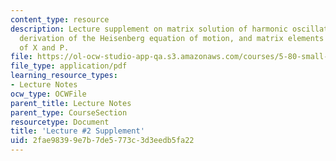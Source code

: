```yaml
---
content_type: resource
description: Lecture supplement on matrix solution of harmonic oscillator problems,
  derivation of the Heisenberg equation of motion, and matrix elements of any function
  of X and P.
file: https://ol-ocw-studio-app-qa.s3.amazonaws.com/courses/5-80-small-molecule-spectroscopy-and-dynamics-fall-2008/2fae98399e7b7de5773c3d3eedb5fa22_02s_mtxsol.pdf
file_type: application/pdf
learning_resource_types:
- Lecture Notes
ocw_type: OCWFile
parent_title: Lecture Notes
parent_type: CourseSection
resourcetype: Document
title: 'Lecture #2 Supplement'
uid: 2fae9839-9e7b-7de5-773c-3d3eedb5fa22
---
```

